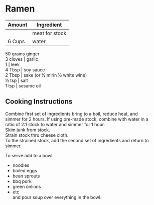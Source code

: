 # Ramen  
  
|Amount|Ingredient|  
|----|----|  
|| meat for stock  
6 Cups | water  
50 grams ginger  
3 cloves | garlic  
1 | leek  
4 Tbsp | soy sauce  
2 Tbsp | sake (or ½ mirin ½ white wine)  
½ tsp | salt  
1 tsp | sesame oil  
  
## Cooking Instructions  
Combine first set of ingredients bring to a boil, reduce heat, and  
simmer for 2 hours. If using pre-made stock, combine with water in a  
ratio of 2:1 stock to water and simmer for 1 hour.  
Skim junk from stock.  
Strain stock thru cheese cloth.  
To the strained stock, add the second set of ingredients and return to  
simmer.  
  
To serve add to a bowl  
-   noodles  
-   boiled eggs  
-   bean sprouts  
-   bbq pork  
-   green onlions  
-   etc  
and pour soup over everything in the bowl.  
  